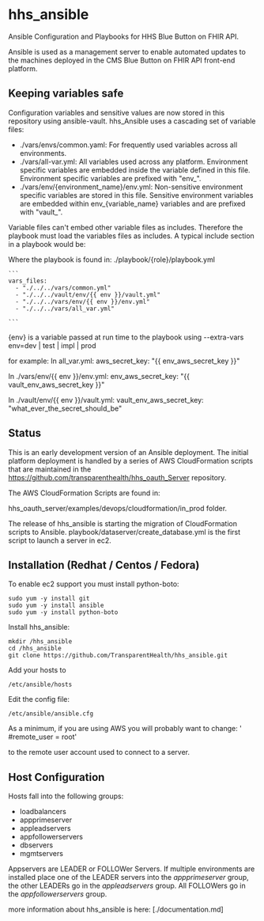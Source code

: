 # hhs_ansible
Ansible Configuration and Playbooks for HHS Blue Button on FHIR API.

Ansible is used as a management server to enable automated updates to the 
machines deployed in the CMS Blue Button on FHIR API front-end platform.

## Keeping variables safe
Configuration variables and sensitive values are now stored in this repository
using ansible-vault. hhs_Ansible uses a cascading set of variable files:

- ./vars/envs/common.yaml: For frequently used variables across all environments.
- ./vars/all-var.yml: All variables used across any platform. Environment specific 
variables are embedded inside the variable defined in this file. Environment specific
variables are prefixed with "env_".
- ./vars/env/{environment_name}/env.yml: Non-sensitive environment specific variables are 
stored in this file. Sensitive environment variables are embedded within env_{variable_name} variables
and are prefixed with "vault_".

Variable files can't embed other variable files as includes. Therefore the 
playbook must load the variables files as includes. A typical include section 
in a playbook would be:

Where the playbook is found in: ./playbook/{role}/playbook.yml

    ```
    vars_files:
      - "./../../vars/common.yml"
      - "./../../vault/env/{{ env }}/vault.yml"
      - "./../../vars/env/{{ env }}/env.yml"
      - "./../../vars/all_var.yml"
      
    ```  
{env} is a variable passed at run time to the playbook using 
--extra-vars env=dev | test | impl | prod

for example:
In all_var.yml:
aws_secret_key: "{{ env_aws_secret_key }}"

In ./vars/env/{{ env }}/env.yml:
env_aws_secret_key: "{{ vault_env_aws_secret_key }}"

In ./vault/env/{{ env }}/vault.yml:
vault_env_aws_secret_key: "what_ever_the_secret_should_be"


## Status
This is an early development version of an Ansible deployment. The initial 
platform deployment is handled by a series of AWS CloudFormation scripts that
are maintained in the https://github.com/transparenthealth/hhs_oauth_Server
repository.

The AWS CloudFormation Scripts are found in:

hhs_oauth_server/examples/devops/cloudformation/in_prod folder.

The release of hhs_ansible is starting the migration of CloudFormation 
scripts to Ansible. playbook/dataserver/create_database.yml is the first
script to launch a server in ec2.

## Installation (Redhat / Centos / Fedora)

To enable ec2 support you must install python-boto:
   
    sudo yum -y install git
    sudo yum -y install ansible
    sudo yum -y install python-boto 

Install hhs_ansible:

    mkdir /hhs_ansible
    cd /hhs_ansible
    git clone https://github.com/TransparentHealth/hhs_ansible.git

Add your hosts to 
    
    /etc/ansible/hosts
    
Edit the config file:

    /etc/ansible/ansible.cfg

As a minimum, if you are using AWS you will probably want to change:
    ' #remote_user = root'
    
to the remote user account used to connect to a server.

## Host Configuration

Hosts fall into the following groups:
 - loadbalancers
 - appprimeserver
 - appleadservers
 - appfollowerservers
 - dbservers
 - mgmtservers

Appservers are LEADER or FOLLOWer Servers. If multiple environments are 
installed place one of the LEADER servers into the _appprimeserver_ group, the
other LEADERs go in the _appleadservers_ group. All FOLLOWers go in the
_appfollowerservers_ group.



more information about hhs_ansible is here: [./documentation.md]